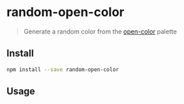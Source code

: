 # random-open-color

> Generate a random color from the [open-color](https://github.com/yeun/open-color) palette

## Install

```bash
npm install --save random-open-color


```

## Usage

```bash

```
